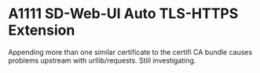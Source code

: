 # A1111 SD-Web-UI Auto TLS-HTTPS Extension
Appending more than one similar certificate to the certifi CA bundle causes problems upstream with
urllib/requests. Still investigating.

